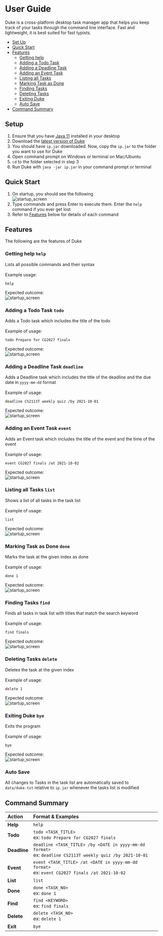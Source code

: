 # User Guide
Duke is a cross-platform desktop task manager app that helps you keep track of your tasks through the command line interface. 
Fast and lightweight, it is best suited for fast typists.

- [Set Up](#setup)
- [Quick Start](#quick-start)
- [Features](#features)
  - [Getting help](#getting-help-help)
  - [Adding a Todo Task](#adding-a-todo-task-todo)
  - [Adding a Deadline Task](#adding-a-deadline-task-deadline)
  - [Adding an Event Task](#adding-an-event-task-event)
  - [Listing all Tasks](#listing-all-tasks-list)
  - [Marking Task as Done](#marking-task-as-done-done)
  - [Finding Tasks](#finding-tasks-find)
  - [Deleting Tasks](#deleting-tasks-delete)
  - [Exiting Duke](#exiting-duke-bye)
  - [Auto Save](#auto-save)
- [Command Summary](#command-summary)

## Setup
1. Ensure that you have [Java 11](https://docs.aws.amazon.com/corretto/latest/corretto-11-ug/downloads-list.html) installed in your desktop
2. Download the [latest version of Duke](https://github.com/flerovious/ip/releases/tag/A-Release)
3. You should have `ip.jar` downloaded. Now, copy the `ip.jar` to the folder you want to use for Duke
4. Open command prompt on Windows or terminal on Mac/Ubuntu
5. `cd` to the folder selected in step 3
6. Run Duke with `java -jar ip.jar` in your command prompt or terminal

## Quick Start
1. On startup, you should see the following \
![startup_screen](screenshots/startup_screen.png)
2. Type commands and press Enter to execute them. Enter the `help` command if you ever get lost
3. Refer to [Features](#features) below for details of each command

## Features 
The following are the features of Duke

### Getting help `help`
Lists all possible commands and their syntax \
\
Example usage: 
```console
help
```
Expected outcome: \
![startup_screen](screenshots/command_outcomes/help.png)

### Adding a Todo Task `todo`
Adds a Todo task which includes the title of the todo \
\
Example of usage:
```console
todo Prepare for CG2027 finals
```
Expected outcome: \
![startup_screen](screenshots/command_outcomes/todo.png)

### Adding a Deadline Task `deadline`
Adds a Deadline task which includes the title of the deadline and the due date in `yyyy-mm-dd` format \
\
Example of usage:
```console
deadline CS2113T weekly quiz /by 2021-10-01
```
Expected outcome: \
![startup_screen](screenshots/command_outcomes/deadline.png)

### Adding an Event Task `event`
Adds an Event task which includes the title of the event and the time of the event \
\
Example of usage:
```console
event CG2027 finals /at 2021-10-02
```
Expected outcome: \
![startup_screen](screenshots/command_outcomes/event.png)

### Listing all Tasks `list`
Shows a list of all tasks in the task list \
\
Example of usage:
```console
list
```
Expected outcome: \
![startup_screen](screenshots/command_outcomes/list.png)

### Marking Task as Done `done`
Marks the task at the given index as done \
\
Example of usage:
```console
done 1
```
Expected outcome: \
![startup_screen](screenshots/command_outcomes/done.png)

### Finding Tasks `find`
Finds all tasks in task list with titles that match the search keyword \
\
Example of usage:
```console
find finals
```
Expected outcome: \
![startup_screen](screenshots/command_outcomes/find.png)

### Deleting Tasks `delete`
Deletes the task at the given index \
\
Example of usage:
```console
delete 1
```
Expected outcome: \
![startup_screen](screenshots/command_outcomes/delete.png)

### Exiting Duke `bye`
Exits the program \
\
Example of usage:
```console
bye
```
Expected outcome: \
![startup_screen](screenshots/command_outcomes/exit.png)

### Auto Save
All changes to Tasks in the task list are automatically saved to `data/duke.txt` relative to `ip.jar` whenever the tasks list is modified

## Command Summary
| Action       | Format & Examples                                                                                            |
| :---         | :---                                                                                                         |
| **Help**     | `help`                                                                                                       |
| **Todo**     | `todo <TASK_TITLE>`<br/>ex: `todo Prepare for CG2027 finals`                                                     |
| **Deadline** | `deadline <TASK_TITLE> /by <DATE in yyyy-mm-dd format>`<br/>ex: `deadline CS2113T weekly quiz /by 2021-10-01` |
| **Event**    | `event <TASK_TITLE> /at <DATE in yyyy-mm-dd format>`<br/>ex: `event CG2027 finals /at 2021-10-02`             |
| **List**     | `list`                                                                                                       |
| **Done**     | `done <TASK_NO>`<br/>ex: `done 1`                                                                            |
| **Find**     | `find <KEYWORD>`<br/>ex: `find finals`                                                                       |
| **Delete**   | `delete <TASK_NO>`<br/>ex: `delete 1`                                                                        |
| **Exit**     | `bye`                                                                                                        |